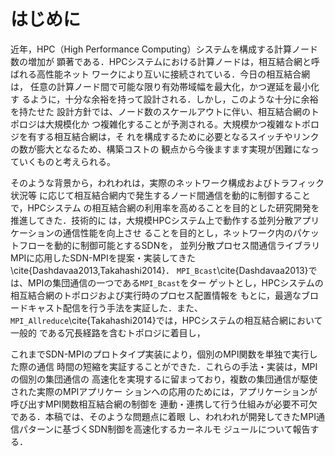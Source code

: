 # はじめに

<!-- 従来の静的な相互結合網の限界 -->
近年，HPC（High Performance Computing）システムを構成する計算ノード数の増加が
顕著である．HPCシステムにおける計算ノードは，相互結合網と呼ばれる高性能ネット
ワークにより互いに接続されている．今日の相互結合網は，
任意の計算ノード間で可能な限り有効帯域幅を最大化，かつ遅延を最小化す
るように，十分な余裕を持って設計される．しかし，このような十分に余裕を持たせた
設計方針では、ノード数のスケールアウトに伴い、相互結合網のトポロジは大規模化か
つ複雑化することが予測される。大規模かつ複雑なトポロジを有する相互結合網は，そ
れを構成するために必要となるスイッチやリンクの数が膨大となるため、構築コストの
観点から今後ますます実現が困難になっていくものと考えられる。

<!-- SDN-MPIの目的 -->
そのような背景から，われわれは，実際のネットワーク構成およびトラフィック状況等
に応じて相互結合網内で発生するノード間通信を動的に制御することで，HPCシステム
の相互結合網の利用率を高めることを目的とした研究開発を推進してきた．技術的に
は，大規模HPCシステム上で動作する並列分散アプリケーションの通信性能を向上させ
ることを目的とし，ネットワーク内のパケットフローを動的に制御可能とするSDNを，
並列分散プロセス間通信ライブラリMPIに応用したSDN-MPIを提案・実装してきた
\cite{Dashdavaa2013,Takahashi2014}．
`MPI_Bcast`\cite{Dashdavaa2013}では、MPIの集団通信の一つである`MPI_Bcast`をター
ゲットとし，HPCシステムの相互結合網のトポロジおよび実行時のプロセス配置情報を
もとに，最適なブロードキャスト配信を行う手法を実証した．また、
`MPI_Allreduce`\cite{Takahashi2014}では，HPCシステムの相互結合網において一般的
である冗長経路を含むトポロジに着目し，

<!-- 問題 -->
これまでSDN-MPIのプロトタイプ実装により，個別のMPI関数を単独で実行した際の通信
時間の短縮を実証することができた．これらの手法・実装は，MPIの個別の集団通信の
高速化を実現するに留まっており，複数の集団通信が駆使された実際のMPIアプリケー
ションへの応用のためには，アプリケーションが呼び出すMPI関数相互結合網の制御を
連動・連携して行う仕組みが必要不可欠である．本稿では、そのような問題点に着眼
し、われわれが開発してきたMPI通信パターンに基づくSDN制御を高速化するカーネルモ
ジュールについて報告する．
